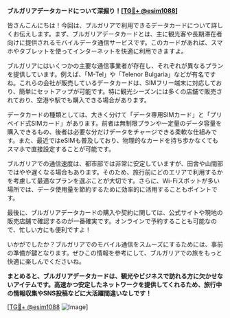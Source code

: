 **ブルガリアデータカードについて深掘り！[[TG💪+ @esim1088](https://t.me/s/esim1088)]**

皆さんこんにちは！今回は、ブルガリアで利用できるデータカードについて詳しくお伝えします。まず、ブルガリアデータカードとは、主に観光客や長期滞在者向けに提供されるモバイルデータ通信サービスです。このカードがあれば、スマホやタブレットを使ってインターネットを快適に利用できますよ。

ブルガリアにはいくつかの主要な通信事業者が存在し、それぞれが異なるプランを提供しています。例えば、「M-Tel」や「Telenor Bulgaria」などが有名ですね。これらの会社が販売しているデータカードは、SIMフリー端末に対応しており、簡単にセットアップが可能です。特に観光シーズンには多くの店舗で販売されており、空港や駅でも購入できる場合があります。

データカードの種類としては、大きく分けて「データ専用SIMカード」と「プリペイド式SIMカード」があります。前者は無制限プランや一定量のデータ容量を購入できるもの、後者は必要な分だけデータをチャージできる柔軟な仕組みです。また、最近ではeSIMも普及しており、物理的なカードを持ち歩かなくてもスマホで直接設定することが可能です。

ブルガリアでの通信速度は、都市部では非常に安定していますが、田舎や山間部ではやや遅くなる場合もあります。そのため、旅行前にどのエリアで利用するかを考慮して最適なプランを選ぶことが大切です。さらに、Wi-Fiスポットが多い場所では、データ使用量を節約するために効率的に活用することもポイントです。

最後に、ブルガリアデータカードの購入や契約に関しては、公式サイトや現地の販売店舗で確認するのが一番確実です。オンラインで予約することも可能なので、忙しい方にも便利ですよ！

いかがでしたか？ブルガリアでのモバイル通信をスムーズにするためには、事前の準備が鍵となります。ぜひこの情報を参考にして、ブルガリアでの旅をもっと快適に楽しんでくださいね。

**まとめると、ブルガリアデータカードは、観光やビジネスで訪れる方に欠かせないアイテムです。高速かつ安定したネットワークを提供してくれるため、旅行中の情報収集やSNS投稿などに大活躍間違いなしです！**

[[TG💪+ @esim1088](https://t.me/s/esim1088) ![Image](https://i.postimg.cc/Y0z9fWf4/image.png)]